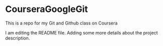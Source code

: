 
# CourseraGoogleGit
This is a repo for my Git and Github class on Coursera


I am editing the README file. Adding some more details about the project description.

